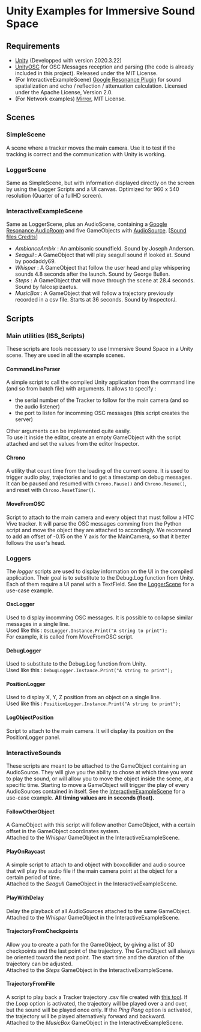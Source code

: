 # Unity Examples for Immersive Sound Space

## Requirements
- [Unity](https://store.unity.com/) (Developped with version 2020.3.22)
- [UnityOSC](https://github.com/jorgegarcia/UnityOSC) for OSC Messages reception and parsing (the code is already included in this project). Released under the MIT License.
- (For InteractiveExampleScene) [Google Resonance Plugin](https://resonance-audio.github.io/resonance-audio/develop/unity/getting-started) for sound spatialization and echo / reflection / attenuation calculation. Licensed under the Apache License, Version 2.0.
- (For Network examples) [Mirror](https://github.com/vis2k/Mirror), MIT License.

## Scenes

### SimpleScene
A scene where a tracker moves the main camera. Use it to test if the tracking is correct and the communication with Unity is working.


### LoggerScene
Same as SimpleScene, but with information displayed directly on the screen by using the Logger Scripts and a UI canvas. Optimized for 960 x 540 resolution (Quarter of a fullHD screen).

### InteractiveExampleScene
Same as LoggerScene, plus an AudioScene, containing a [Google Resonance AudioRoom](https://resonance-audio.github.io/resonance-audio/develop/unity/developer-guide#room-effects-in-unity) and five GameObjects with [AudioSource](https://resonance-audio.github.io/resonance-audio/develop/unity/developer-guide#add-a-sound-source-to-your-scene). [[Sound files Credits](Assets/Sounds/Readme.md)]
- *AmbianceAmbix* : An ambisonic soundfield. Sound by Joseph Anderson.
- *Seagull* : A GameObject that will play seagull sound if looked at. Sound by poodaddy69.
- *Whisper* : A GameObject that follow the user head and play whispering sounds 4.8 seconds after the launch. Sound by George Bullen.
- *Steps* : A GameObject that will move through the scene at 28.4 seconds. Sound by falcospizaetus.
- *MusicBox* : A GameObject that will follow a trajectory previously recorded in a csv file. Starts at 36 seconds. Sound by InspectorJ.


## Scripts

### Main utilities (ISS_Scripts)
These scripts are tools necessary to use Immersive Sound Space in a Unity scene. They are used in all the example scenes.

#### CommandLineParser
A simple script to call the compiled Unity application from the command line (and so from batch file) with arguments. It allows to specify :
- the serial number of the Tracker to follow for the main camera (and so the audio listener)
- the port to listen for incomming OSC messages (this script creates the server)

Other arguments can be implemented quite easily.  
To use it inside the editor, create an empty GameObject with the script attached and set the values from the editor Inspector.

#### Chrono
A utility that count time from the loading of the current scene. It is used to trigger audio play, trajectories and to get a timestamp on debug messages. It can be paused and resumed with `Chrono.Pause()` and `Chrono.Resume()`, and reset with `Chrono.ResetTimer()`.

#### MoveFromOSC
Script to attach to the main camera and every object that must follow a HTC Vive tracker. It will parse the OSC messages comming from the Python script and move the object they are attached to accordingly. We recomend to add an offset of -0.15 on the Y axis for the MainCamera, so that it better follows the user's head.


### Loggers
The *logger* scripts are used to display information on the UI in the compiled application. Their goal is to substitute to the Debug.Log function from Unity. Each of them require a UI panel with a TextField. See the [LoggerScene](#loggerscene) for a use-case example.

#### OscLogger
Used to display incomming OSC messages. It is possible to collapse similar messages in a single line.  
Used like this : `OscLogger.Instance.Print("A string to print");`  
For example, it is called from MoveFromOSC script.

#### DebugLogger
Used to substitute to the Debug.Log function from Unity.  
Used like this : `DebugLogger.Instance.Print("A string to print");`  

#### PositionLogger
Used to display X, Y, Z position from an object on a single line.  
Used like this : `PositionLogger.Instance.Print("A string to print");`  

#### LogObjectPosition
Script to attach to the main camera. It will display its position on the PositionLogger panel.


### InteractiveSounds
These scripts are meant to be attached to the GameObject containing an AudioSource. They will give you the ability to chose at which time you want to play the sound, or will allow you to move the object inside the scene, at a specific time. Starting to move a GameObject will trigger the play of every AudioSources contained in itself. See the [InteractiveExampleScene](#interactiveexamplescene) for a use-case example. **All timing values are in seconds (float).**

#### FollowOtherObject
A GameObject with this script will follow another GameObject, with a certain offset in the GameObject coordinates system.  
Attached to the *Whisper* GameObject in the InteractiveExampleScene.

#### PlayOnRaycast
A simple script to attach to and object with boxcollider and audio source that will play the audio file if the main camera point at the object for a certain period of time.  
Attached to the *Seagull* GameObject in the InteractiveExampleScene.

#### PlayWithDelay
Delay the playback of all AudioSources attached to the same GameObject.  
Attached to the *Whisper* GameObject in the InteractiveExampleScene.

#### TrajectoryFromCheckpoints
Allow you to create a path for the GameObject, by giving a list of 3D checkpoints and the last point of the trajectory. The GameObject will always be oriented toward the next point. The start time and the duration of the trajectory can be adjusted.  
Attached to the *Steps* GameObject in the InteractiveExampleScene.

#### TrajectoryFromFile
A script to play back a Tracker trajectory .csv file created with [this tool](https://github.com/numediart/ISS_Utils/tree/master/SaveTrackerTrajectory). If the *Loop* option is activated, the trajectory will be played over a and over, but the sound will be played once only. If the *Ping Pong* option is activated, the trajectory will be played alternatively forward and backward.  
Attached to the *MusicBox* GameObject in the InteractiveExampleScene.
